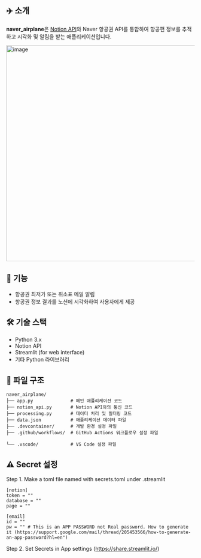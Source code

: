 

## ✈️ 소개

**naver_airplane**은 [Notion API](https://www.notion.so/)와 Naver 항공권 API를 통합하여 항공편 정보를 추적하고 시각화 및 알림을 받는 애플리케이션입니다.

<img width="786" height="575" alt="image" src="https://github.com/user-attachments/assets/8ddc6e99-20ee-4bdf-be1d-e1b0162683e5" />

## 🚀 기능

- 항공권 최저가 또는 취소표 메일 알림
- 항공권 정보 결과를 노션에 시각화하여 사용자에게 제공

## 🛠️ 기술 스택

- Python 3.x
- Notion API
- Streamlit (for web interface)
- 기타 Python 라이브러리

## 📁 파일 구조

```text
naver_airplane/
├── app.py              # 메인 애플리케이션 코드
├── notion_api.py       # Notion API와의 통신 코드
├── processing.py       # 데이터 처리 및 필터링 코드
├── data.json           # 애플리케이션 데이터 파일
├── .devcontainer/      # 개발 환경 설정 파일
├── .github/workflows/  # GitHub Actions 워크플로우 설정 파일

└── .vscode/            # VS Code 설정 파일
```

## ⚠️ Secret 설정
Step 1. Make a toml file named with secrets.toml under .streamlit

```text
[notion]
token = ""
database = ""
page = ""

[email]
id = ""
pw = "" # This is an APP PASSWORD not Real password. How to generate it (https://support.google.com/mail/thread/205453566/how-to-generate-an-app-password?hl=en")
```
Step 2. Set Secrets in App settings (https://share.streamlit.io/)
